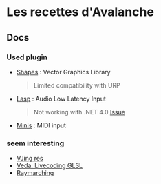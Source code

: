 # Les recettes d'Avalanche

## Docs
### Used plugin
* [Shapes](https://acegikmo.com/shapes) : Vector Graphics Library
    > Limited compatibility with URP
* [Lasp](https://github.com/keijiro/Lasp) : Audio Low Latency Input
    > Not working with .NET 4.0 [Issue](https://github.com/keijiro/Lasp/issues/28)
* [Minis](https://github.com/keijiro/Minis) : MIDI input

### seem interesting
* [VJing res](https://medium.com/@amagitakayosi/vj-ing-with-unity-e9736793e979)
* [Veda: Livecoding GLSL](https://github.com/fand/veda#install)
* [Raymarching](https://github.com/hecomi/uRaymarching)

